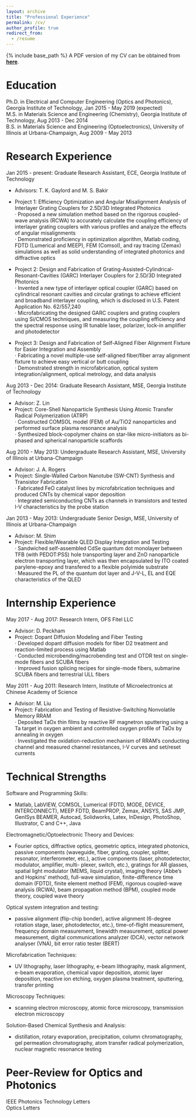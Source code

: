 ```yaml
---
layout: archive
title: "Professional Experience"
permalink: /cv/
author_profile: true
redirect_from:
  - /resume
---
```


{% include base_path %}
A PDF version of my CV can be obtained from [<b>here</b>](http://congshanwan.github.io/files/Congshan_cv_overview1.pdf).

Education
======
Ph.D. in Electrical and Computer Engineering (Optics and Photonics), Georgia Institute of Technology, Jan 2015 - May 2019 (expected)<br/>
M.S. in Materials Science and Engineering (Chemistry), Georgia Institute of Technology, Aug 2013 - Dec 2014<br/>
B.S. in Materials Science and Engineering (Optoelectronics), University of Illinois at Urbana-Champaign, Aug 2009 - May 2013<br/>

Research Experience
======
Jan 2015 - present: Graduate Research Assistant, ECE, Georgia Institute of Technology
  * Advisors: T. K. Gaylord and M. S. Bakir
  * Project 1: Efficiency Optimization and Angular Misalignment Analysis of Interlayer Grating Couplers for 2.5D/3D Integrated Photonics<br/>
  · Proposed a new simulation method based on the rigorous coupled-wave analysis (RCWA) to accurately calculate the coupling efficiency of interlayer grating couplers with various profiles and analyze the effects of angular misalignments<br/>
  · Demonstrated proficiency in optimization algorithm, Matlab coding, FDTD (Lumerical and MEEP), FEM (Comsol), and ray tracing (Zemax) simulations as well as solid understanding of integrated photonics and diffractive optics<br/>
  
  * Project 2: Design and Fabrication of Grating-Assisted-Cylindrical-Resonant-Cavities (GARC) Interlayer Couplers for 2.5D/3D Integrated Photonics<br/>
  · Invented a new type of interlayer optical coupler (GARC) based on cylindrical resonant cavities and circular gratings to achieve efficient and broadband interlayer coupling, which is disclosed in U.S. Patent Application No. 62/557,240<br/>
  · Microfabricating the designed GARC couplers and grating couplers using Si/CMOS techniques, and measuring the coupling efficiency and the spectral response using IR tunable laser, polarizer, lock-in amplifier and photodetector<br/>
  
  * Project 3: Design and Fabrication of Self-Aligned Fiber Alignment Fixture for Easier Integration and Assembly<br/>
  · Fabricating a novel multiple-use self-aligned fiber/fiber array alignment fixture to achieve easy vertical or butt coupling<br/>
  · Demonstrated strength in microfabrication, optical system integration/alignment, optical metrology, and data analysis<br/>
  
Aug 2013 - Dec 2014: Graduate Research Assistant, MSE, Georgia Institute of Technology
  * Advisor: Z. Lin
  * Project: Core-Shell Nanoparticle Synthesis Using Atomic Transfer Radical Polymerization (ATRP)<br/>
  · Constructed COMSOL model (FEM) of Au/TiO2 nanoparticles and performed surface plasma resonance analysis<br/>
  · Synthesized block-copolymer chains on star-like micro-initiators as bi-phased and spherical nanoparticle scaffords<br/>

Aug 2010 - May 2013: Undergraduate Research Assistant, MSE, University of Illinois at Urbana-Champaign
  * Advisor: J. A. Rogers
  * Project: Single-Walled Carbon Nanotube (SW-CNT) Synthesis and Transistor Fabrication<br/>
  · Fabricated FeO catalyst lines by microfabrication techniques and produced CNTs by chemical vapor deposition<br/>
  · Integrated semiconducting CNTs as channels in transistors and tested I-V characteristics by the probe station<br/>
  
Jan 2013 - May 2013: Undergraduate Senior Design, MSE, University of Illinois at Urbana-Champaign
  * Advisor: M. Shim
  * Project: Flexible/Wearable QLED Display Integration and Testing<br/>
  · Sandwiched self-assembled CdSe quantum dot monolayer between TFB (with PEDOT:PSS) hole transporting layer and ZnO nanoparticle electron transporting layer, which was then encapsulated by ITO coated parylene-epoxy and transfered to a flexible polyimide substrate<br/>
  · Measured the PL of the quantum dot layer and J-V-L, EL and EQE characteristics of the QLED<br/>
  
Internship Experience
======
May 2017 - Aug 2017: Research Intern, OFS Fitel LLC
  * Advisor: D. Peckham
  * Project: Dopant Diffusion Modeling and Fiber Testing<br/>
  · Developed dopant diffusion models for fiber D2 treatment and reaction-limited process using Matlab<br/>
  · Conducted microbending/macrobending test and OTDR test on single-mode fibers and SCUBA fibers<br/>
  · Improved fusion splicing recipes for single-mode fibers, submarine SCUBA fibers and terrestrial ULL fibers<br/>
  
May 2011 - Aug 2011: Research Intern, Institute of Microelectronics at Chinese Academy of Science
  * Advisor: M. Liu
  * Project: Fabrication and Testing of Resistive-Switching Nonvolatile Memory RRAM<br/>
  · Deposited TaOx thin films by reactive RF magnetron sputtering using a Ta target in oxygen ambient and controlled oxygen profile of TaOx by annealing in oxygen<br/>
  · Investigated the oxidation-reduction mechanism of RRAM’s conducting channel and measured channel resistances, I-V curves and set/reset currents<br/>
  
  
Technical Strengths
====== 
Software and Programming Skills:
  * Matlab, LabVIEW, COMSOL, Lumerical (FDTD, MODE, DEVICE, INTERCONNECT), MEEP FDTD, BeamPROP, Zemax, ANSYS, SAS JMP, GenISys BEAMER, Autocad, Solidworks, Latex, InDesign, PhotoShop, Illustrator, C and C++, Java<br/>
  
Electromagnetic/Optoelectronic Theory and Devices:
  * Fourier optics, diffractive optics, geometric optics, integrated photonics, passive components (waveguide, fiber, grating,
coupler, splitter, resonator, interferometer, etc.), active components (laser, photodetector, modulator, amplifier, multi-
plexer, switch, etc.), gratings for AR glasses, spatial light modulator (MEMS, liquid crystal), imaging theory (Abbe’s
and Hopkins’ method), full-wave simulation, finite-difference time domain (FDTD), finite element method (FEM), rigorous coupled-wave analysis (RCWA), beam propagation method (BPM), coupled mode theory, coupled wave theory<br/>
  
Optical system integration and testing:
  * passive alignment (flip-chip bonder), active alignment (6-degree rotation stage, laser, photodetector, etc.), time-of-flight
measurement, frequency domain measurement, linewidth measurement, optical power measurement, digital communications analyzer (DCA), vector network analyser (VNA), bit error ratio tester (BERT)<br/>
  
Microfabrication Techniques:
  * UV lithography, laser lithography, e-beam lithography, mask alignment, e-beam evaporation, chemical vapor deposition, atomic layer deposition, reactive ion etching, oxygen plasma treatment, sputtering, transfer printing<br/>
  
Microscopy Techniques:
  * scanning electron microscopy, atomic force microscopy, transmission electron microscopy<br/>
  
Solution-Based Chemical Synthesis and Analysis: 
  * distillation, rotary evaporation, precipitation, column chromatography, gel permeation chromatography, atom transfer radical polymerization, nuclear magnetic resonance testing<br/>  
  
 
Peer-Review for Optics and Photonics
======
IEEE Photonics Technology Letters<br/>
Optics Letters<br/>

  
